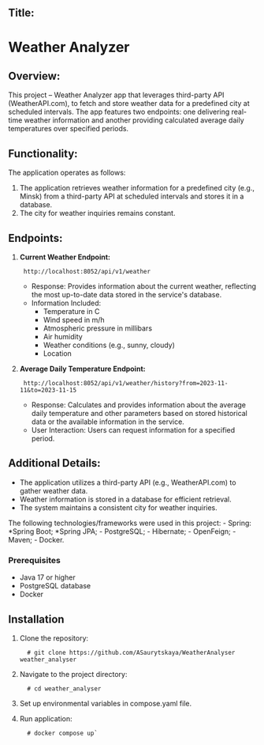 
## Title: 
# Weather Analyzer

## Overview:

This project – Weather Analyzer app that leverages third-party API (WeatherAPI.com), to fetch and store weather data for a predefined city at scheduled intervals. The app features two endpoints: one delivering real-time weather information and another providing calculated average daily temperatures over specified periods.

## Functionality:

The application operates as follows:

1. The application retrieves weather information for a predefined city (e.g., Minsk) from a third-party API at scheduled intervals and stores it in a database.
2. The city for weather inquiries remains constant.

## Endpoints:

1. **Current Weather Endpoint:**
    
        http://localhost:8052/api/v1/weather

    - Response: Provides information about the current weather, reflecting the most up-to-date data stored in the service's database.
    - Information Included:
        - Temperature in C
        - Wind speed in m/h
        - Atmospheric pressure in  millibars
        - Air humidity
        - Weather conditions (e.g., sunny, cloudy)
        - Location

2. **Average Daily Temperature Endpoint:**

        http://localhost:8052/api/v1/weather/history?from=2023-11-11&to=2023-11-15

    - Response: Calculates and provides information about the average daily temperature and other parameters based on stored historical data or the available information in the service.
    - User Interaction: Users can request information for a specified period. 

## Additional Details:

- The application utilizes a third-party API (e.g., WeatherAPI.com) to gather weather data.
- Weather information is stored in a database for efficient retrieval.
- The system maintains a consistent city for weather inquiries.

The following technologies/frameworks were used in this project:
        - Spring:
            *Spring Boot;
            *Spring JPA;
        - PostgreSQL;
        - Hibernate;
        - OpenFeign; 
        - Maven;
        - Docker.

### Prerequisites

- Java 17 or higher
- PostgreSQL database
- Docker

## Installation

1. Clone the repository:

         # git clone https://github.com/ASaurytskaya/WeatherAnalyser weather_analyser
2. Navigate to the project directory: 

         # cd weather_analyser
3. Set up environmental  variables in compose.yaml file.
4. Run application: 

         # docker compose up`
 
